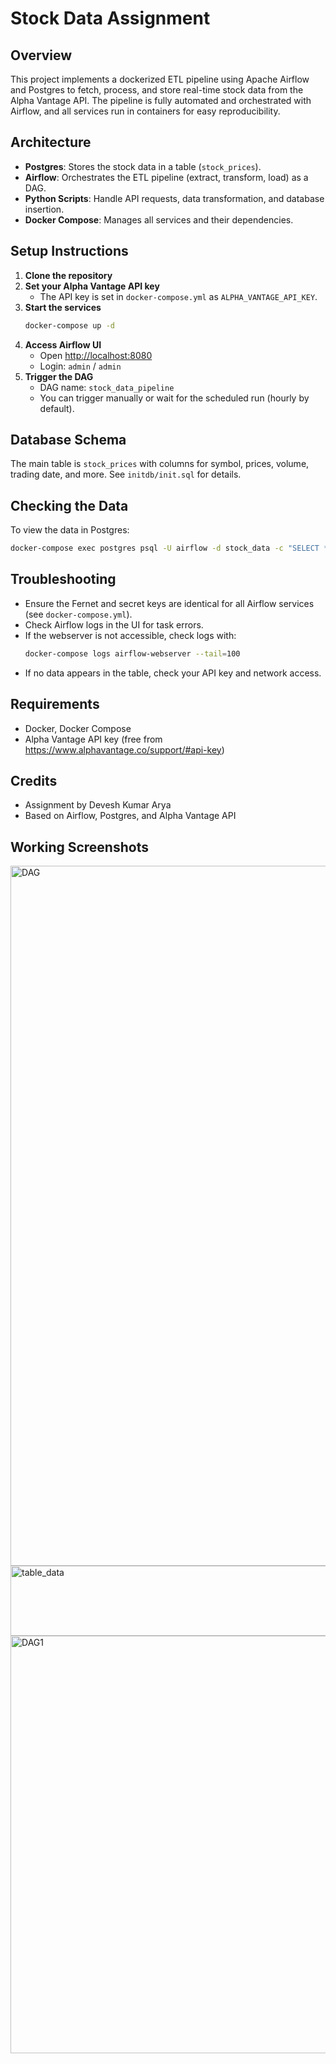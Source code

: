 
# Stock Data Assignment

## Overview
This project implements a dockerized ETL pipeline using Apache Airflow and Postgres to fetch, process, and store real-time stock data from the Alpha Vantage API. The pipeline is fully automated and orchestrated with Airflow, and all services run in containers for easy reproducibility.

## Architecture
- **Postgres**: Stores the stock data in a table (`stock_prices`).
- **Airflow**: Orchestrates the ETL pipeline (extract, transform, load) as a DAG.
- **Python Scripts**: Handle API requests, data transformation, and database insertion.
- **Docker Compose**: Manages all services and their dependencies.

## Setup Instructions
1. **Clone the repository**
2. **Set your Alpha Vantage API key**
	- The API key is set in `docker-compose.yml` as `ALPHA_VANTAGE_API_KEY`.
3. **Start the services**
	```sh
	docker-compose up -d
	```
4. **Access Airflow UI**
	- Open [http://localhost:8080](http://localhost:8080)
	- Login: `admin` / `admin`
5. **Trigger the DAG**
	- DAG name: `stock_data_pipeline`
	- You can trigger manually or wait for the scheduled run (hourly by default).

## Database Schema
The main table is `stock_prices` with columns for symbol, prices, volume, trading date, and more. See `initdb/init.sql` for details.

## Checking the Data
To view the data in Postgres:
```sh
docker-compose exec postgres psql -U airflow -d stock_data -c "SELECT * FROM stock_prices LIMIT 10;"
```

## Troubleshooting
- Ensure the Fernet and secret keys are identical for all Airflow services (see `docker-compose.yml`).
- Check Airflow logs in the UI for task errors.
- If the webserver is not accessible, check logs with:
  ```sh
  docker-compose logs airflow-webserver --tail=100
  ```
- If no data appears in the table, check your API key and network access.

## Requirements
- Docker, Docker Compose
- Alpha Vantage API key (free from https://www.alphavantage.co/support/#api-key)

## Credits
- Assignment by Devesh Kumar Arya
- Based on Airflow, Postgres, and Alpha Vantage API


## Working Screenshots 
<img width="1792" height="1120" alt="DAG" src="https://github.com/user-attachments/assets/cd45e645-8830-47fa-88c6-0d5a3477c3e8" />
<img width="1251" height="112" alt="table_data" src="https://github.com/user-attachments/assets/c6c45b67-a5e1-443e-a085-f68101eb0326" />
<img width="1792" height="668" alt="DAG1" src="https://github.com/user-attachments/assets/1ad1901b-2579-4bc0-a408-17d1c87768ef" />


